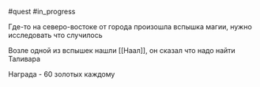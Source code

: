 #quest #in_progress

Где-то на северо-востоке от города произошла вспышка магии, нужно исследовать что случилось

Возле одной из вспышек нашли [[Наал]], он сказал что надо найти Таливара

Награда - 60 золотых каждому
